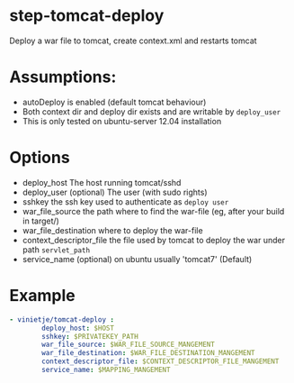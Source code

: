 step-tomcat-deploy
==================

Deploy a war file to tomcat, create context.xml and restarts tomcat

# Assumptions:
* autoDeploy is enabled (default tomcat behaviour)
* Both context dir and deploy dir exists and are writable by `deploy_user`
* This is only tested on ubuntu-server 12.04 installation


# Options
* deploy_host The host running tomcat/sshd
* deploy_user (optional) The user (with sudo rights)
* sshkey the ssh key used to authenticate as `deploy user`
* war_file_source the path where to find the war-file (eg, after your build in target/)
* war_file_destination where to deploy the war-file
* context_descriptor_file the file used by tomcat to deploy the war under path `servlet_path`
* service_name (optional) on ubuntu usually 'tomcat7' (Default)


# Example
```yaml
- vinietje/tomcat-deploy :
        deploy_host: $HOST
        sshkey: $PRIVATEKEY_PATH
        war_file_source: $WAR_FILE_SOURCE_MANGEMENT
        war_file_destination: $WAR_FILE_DESTINATION_MANGEMENT
        context_descriptor_file: $CONTEXT_DESCRIPTOR_FILE_MANGEMENT
        service_name: $MAPPING_MANGEMENT
```